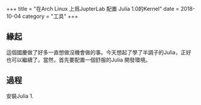 +++
title = "在Arch Linux 上爲JupterLab 配置 Julia 1.0的Kernel"
date = 2018-10-04
category = "工具"
+++

## 緣起

這個國慶做了好多一直想做沒機會做的事。今天想起了學了半調子的Julia，正好也可以繼續了。當然，首先要配置一個舒服的Julia 開發環境。

## 過程

安裝Julia 
1. 
